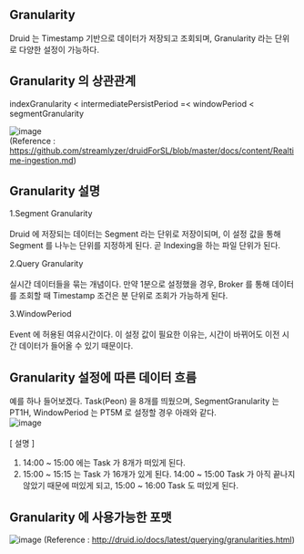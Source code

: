 ## Granularity
Druid 는 Timestamp 기반으로 데이터가 저장되고 조회되며, Granularity 라는 단위로 다양한 설정이 가능하다.

## Granularity 의 상관관계
indexGranularity < intermediatePersistPeriod =< windowPeriod < segmentGranularity

![image](https://user-images.githubusercontent.com/4033129/44765771-415cab80-ab91-11e8-83ff-e418487d6838.png)<br/>
(Reference : https://github.com/streamlyzer/druidForSL/blob/master/docs/content/Realtime-ingestion.md)

## Granularity 설명

1.Segment Granularity<br/><br/>
Druid 에 저장되는 데이터는 Segment 라는 단위로 저장이되며,
이 설정 값을 통해 Segment 를 나누는 단위를 지정하게 된다. 곧 Indexing을 하는 파일 단위가 된다.

2.Query Granularity<br/><br/>
실시간 데이터들을 묶는 개념이다.
만약 1분으로 설정했을 경우, Broker 를 통해 데이터를 조회할 때 Timestamp 조건은 분 단위로 조회가 가능하게 된다.

3.WindowPeriod<br/><br/>
Event 에 허용된 여유시간이다.
이 설정 값이 필요한 이유는, 시간이 바뀌어도 이전 시간 데이터가 들어올 수 있기 때문이다.

## Granularity 설정에 따른 데이터 흐름

예를 하나 들어보겠다.
Task(Peon) 을 8개를 띄웠으며,
SegmentGranularity 는 PT1H, WindowPeriod 는 PT5M 로 설정할 경우 아래와 같다.<br/>
![image](https://user-images.githubusercontent.com/4033129/44766024-67368000-ab92-11e8-9ba0-39d6761cc2f7.png)<br/><br/>
[ 설명 ]<br/>
1. 14:00 ~ 15:00 에는 Task 가 8개가 떠있게 된다.<br/>
2. 15:00 ~ 15:15 는 Task 가 16개가 있게 된다. 14:00 ~ 15:00 Task 가 아직 끝나지 않았기 때문에 떠있게 되고, 15:00 ~ 16:00 Task 도 떠있게 된다.


## Granularity 에 사용가능한 포맷
![image](https://user-images.githubusercontent.com/4033129/44765988-43733a00-ab92-11e8-9e8b-d6b793137b42.png)
(Reference : http://druid.io/docs/latest/querying/granularities.html)
